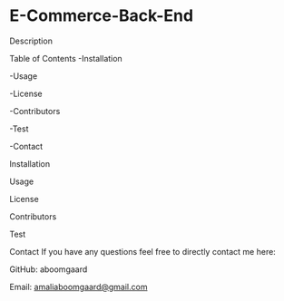 # E-Commerce-Back-End

Description

Table of Contents
-Installation

-Usage

-License

-Contributors

-Test

-Contact


Installation

Usage

License

Contributors

Test

Contact
If you have any questions feel free to directly contact me here:

GitHub:
aboomgaard

Email:
amaliaboomgaard@gmail.com
